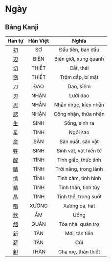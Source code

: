 
# Ngày

## Bảng Kanji

| Hán tự | Hán Việt | Nghĩa |
| :---: | :---: | :---: |
| [初](https://www.tiengnhatdongian.com/kanji/giai-nghia-kanji-%E5%88%9D) | SƠ | Đầu tiên, ban đầu |
| [辺](https://www.tiengnhatdongian.com/kanji/giai-nghia-kanji-%E8%BE%BA) | BIÊN | Biên giới, xung quanh |
| [切](https://www.tiengnhatdongian.com/kanji/giai-nghia-kanji-%E5%88%87) | THIẾT | Cắt, thái |
| [窃](https://www.tiengnhatdongian.com/kanji/giai-nghia-kanji-%E7%AA%83) | THIẾT | Trộm cắp, bí mật |
| [刀](https://www.tiengnhatdongian.com/kanji/giai-nghia-kanji-%E5%88%80) | ĐAO | Dao, kiếm |
| [刃](https://www.tiengnhatdongian.com/kanji/giai-nghia-kanji-%E5%88%83) | NHẬN | Lưỡi dao |
| [忍](https://www.tiengnhatdongian.com/kanji/giai-nghia-kanji-%E5%BF%8D) | NHẪN | Nhẫn nhục, kiên nhẫn |
| [認](https://www.tiengnhatdongian.com/kanji/giai-nghia-kanji-%E8%AA%8D) | NHẬN | Công nhận, thừa nhận |
| [生](https://www.tiengnhatdongian.com/kanji/giai-nghia-kanji-%E7%94%9F) | SINH | Sống, sinh ra |
| [星](https://www.tiengnhatdongian.com/kanji/giai-nghia-kanji-%E6%98%9F) | TINH | Ngôi sao |
| [産](https://www.tiengnhatdongian.com/kanji/giai-nghia-kanji-%E7%94%A3) | SẢN | Sản xuất, sản vật |
| [牲](https://www.tiengnhatdongian.com/kanji/giai-nghia-kanji-%E7%89%B2) | SINH | Sinh vật, vật hiến tế |
| [醒](https://www.tiengnhatdongian.com/kanji/giai-nghia-kanji-%E9%86%92) | TỈNH | Tỉnh giấc, thức tỉnh |
| [晴](https://www.tiengnhatdongian.com/kanji/giai-nghia-kanji-%E6%99%B4) | TÌNH | Trời nắng, trong lành |
| [情](https://www.tiengnhatdongian.com/kanji/giai-nghia-kanji-%E6%83%85) | TÌNH | Tình cảm, tình hình |
| [精](https://www.tiengnhatdongian.com/kanji/giai-nghia-kanji-%E7%B2%BE) | TINH | Tinh thần, tinh túy |
| [晶](https://www.tiengnhatdongian.com/kanji/giai-nghia-kanji-%E6%99%B6) | TINH | Tinh thể, trong suốt |
| [唱](https://www.tiengnhatdongian.com/kanji/giai-nghia-kanji-%E5%94%B1) | XƯỚNG | Xướng ca, hát |
| [飲](https://www.tiengnhatdongian.com/kanji/giai-nghia-kanji-%E9%A3%B2) | ẨM | Uống |
| [館](https://www.tiengnhatdongian.com/kanji/giai-nghia-kanji-%E9%A4%A8) | QUÁN | Tòa nhà, quán trọ |
| [新](https://www.tiengnhatdongian.com/kanji/giai-nghia-kanji-%E6%96%B0) | TÂN | Mới, tân tiến |
| [薪](https://www.tiengnhatdongian.com/kanji/giai-nghia-kanji-%E8%96%AA) | TÂN | Củi |
| [親](https://www.tiengnhatdongian.com/kanji/giai-nghia-kanji-%E8%A6%AA) | THÂN | Cha mẹ, thân thiết |

